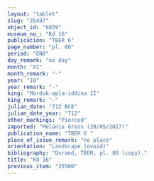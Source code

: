 ```yaml
---
layout: "tablet"
slug: "35497"
object_id: "6039"
museum_no_: "Kd 16"
publication: "TBER 6"
page_number: "pl. 80"
period: "ENB"
day_remark: "no day"
month: "XI"
month_remark: "-"
year: "10"
year_remark: "-"
king: "Marduk-apla-iddina II"
king_remark: "-"
julian_date: "712 BCE"
julian_date_year: "712"
other_markings: "Pierced"
imported: "Melanie Gross (20/05/2017)"
publication_name: "TBER 6 "
place_of_issue_remark: "no place"
orientation: "Landscape (ovoid)"
bibliography: "Durand, TBER, pl. 80 (copy)."
title: "Kd 16"
previous_item: "35500"
---
```

